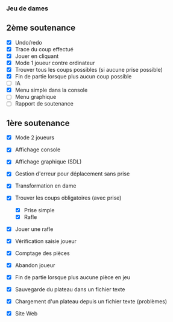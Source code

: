 ### Jeu de dames

## 2ème soutenance
- [x] Undo/redo
- [x] Trace du coup effectué
- [x] Jouer en cliquant
- [x] Mode 1 joueur contre ordinateur
- [x] Trouver tous les coups possibles (si aucune prise possible)
- [x] Fin de partie lorsque plus aucun coup possible
- [ ] IA
- [x] Menu simple dans la console
- [ ] Menu graphique
- [ ] Rapport de soutenance

## 1ère soutenance
- [x] Mode 2 joueurs

- [x] Affichage console
- [x] Affichage graphique (SDL)

- [x] Gestion d'erreur pour déplacement sans prise
- [x] Transformation en dame

- [x] Trouver les coups obligatoires (avec prise)
    - [x] Prise simple
    - [x] Rafle
- [x] Jouer une rafle
- [x] Vérification saisie joueur

- [x] Comptage des pièces
- [x] Abandon joueur
- [x] Fin de partie lorsque plus aucune pièce en jeu

- [x] Sauvegarde du plateau dans un fichier texte
- [x] Chargement d'un plateau depuis un fichier texte (problèmes)

- [x] Site Web
